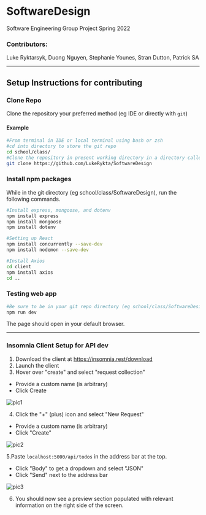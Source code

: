 # SoftwareDesign
Software Engineering Group Project Spring 2022

### Contributors:
  Luke Ryktarsyk,
  Duong Nguyen,
  Stephanie Younes,
  Stran Dutton,
  Patrick SA

___

## Setup Instructions for contributing
### Clone Repo
Clone the repository your preferred method (eg IDE or directly with `git`)
#### Example
```bash
#From terminal in IDE or local terminal using bash or zsh
#cd into directory to store the git repo
cd school/class/
#Clone the repository in present working directory in a directory called SoftwareDesign
git clone https://github.com/LukeRykta/SoftwareDesign
```

### Install npm packages
While in the git directory (eg school/class/SoftwareDesign), run the following commands.
```bash
#Install express, mongoose, and dotenv
npm install express
npm install mongoose
npm install dotenv

#Setting up React
npm install concurrently --save-dev
npm install nodemon --save-dev

#Install Axios
cd client
npm install axios
cd ..
```

### Testing web app
```bash
#Be sure to be in your git repo directory (eg school/class/SoftwareDesign), run the following
npm run dev
```
The page should open in your default browser.

___

### Insomnia Client Setup for API dev
1. Download the client at <https://insomnia.rest/download>
2. Launch the client
3. Hover over "create" and select "request collection"
  -  Provide a custom name (is arbitrary)
  -  Click Create
  
  
  
  ![pic1](https://user-images.githubusercontent.com/90591648/152615685-96d7fcba-25ab-4b78-9c8d-d7b04a48dfd4.png)
  
4. Click the "+" (plus) icon and select "New Request"
  - Provide a custom name (is arbitrary)
  - Click "Create"

![pic2](https://user-images.githubusercontent.com/90591648/152616088-5396b7bb-108e-46fd-a3df-75765bcb28ea.png)

5.Paste `localhost:5000/api/todos` in the address bar at the top.
  - Click "Body" to get a dropdown and select "JSON"
  - Click "Send" next to the address bar

![pic3](https://user-images.githubusercontent.com/90591648/152616352-69092446-f1e6-4cf9-905f-ff19d3d1ebbd.png)

6. You should now see a preview section populated with relevant information on the right side of the screen.
